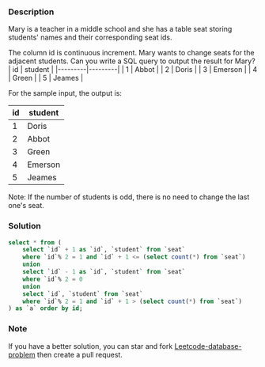 ### Description

Mary is a teacher in a middle school and she has a table seat storing students' names and their corresponding seat ids.

The column id is continuous increment.
Mary wants to change seats for the adjacent students.
Can you write a SQL query to output the result for Mary?
|    id   | student |
|---------|---------|
|    1    | Abbot   |
|    2    | Doris   |
|    3    | Emerson |
|    4    | Green   |
|    5    | Jeames  |

For the sample input, the output is:

|    id   | student |
|---------|---------|
|    1    | Doris   |
|    2    | Abbot   |
|    3    | Green   |
|    4    | Emerson |
|    5    | Jeames  |

Note:
If the number of students is odd, there is no need to change the last one's seat.

### Solution

```sql
select * from (
    select `id` + 1 as `id`, `student` from `seat`
    where `id`% 2 = 1 and `id` + 1 <= (select count(*) from `seat`)
    union
    select `id` - 1 as `id`, `student` from `seat`
    where `id`% 2 = 0
    union
    select `id`, `student` from `seat`
    where `id`% 2 = 1 and `id` + 1 > (select count(*) from `seat`)
) as `a` order by id;
```

### Note

If you have a better solution, you can star and fork [Leetcode-database-problem](https://github.com/xx19941215/Leetcode-database-problem) then create a pull request.